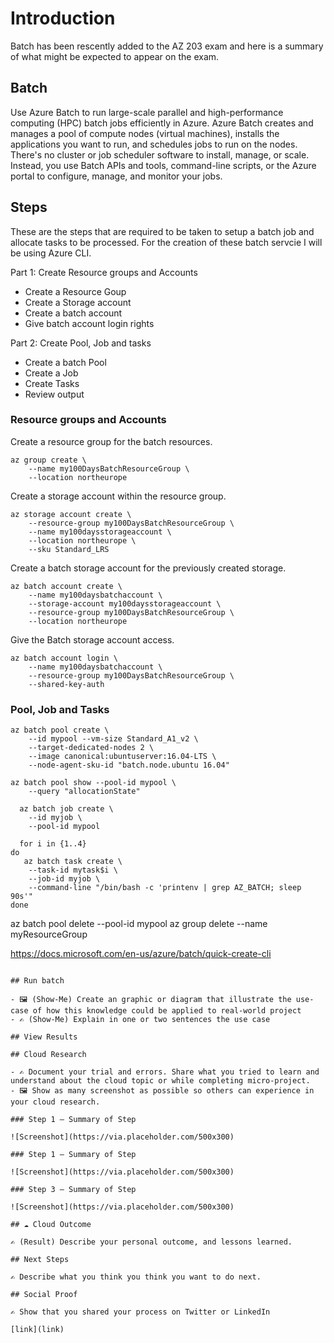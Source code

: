 # Introduction
Batch has been rescently added to the AZ 203 exam and here is a summary of what might be expected to appear on the exam. 

## Batch
Use Azure Batch to run large-scale parallel and high-performance computing (HPC) batch jobs efficiently in Azure. Azure Batch creates and manages a pool of compute nodes (virtual machines), installs the applications you want to run, and schedules jobs to run on the nodes. There's no cluster or job scheduler software to install, manage, or scale. Instead, you use Batch APIs and tools, command-line scripts, or the Azure portal to configure, manage, and monitor your jobs.

## Steps 
These are the steps that are required to be taken to setup a batch job and allocate tasks to be processed. For the creation of these batch servcie I will be using Azure CLI.  

Part 1: Create Resource groups and Accounts  
- Create a Resource Goup  
- Create a Storage account  
- Create a batch account 
- Give batch account login rights 

Part 2: Create Pool, Job and tasks  
- Create a batch Pool 
- Create a Job 
- Create Tasks 
- Review output 

### Resource groups and Accounts 

Create a resource group for the batch resources.
```shell
az group create \
    --name my100DaysBatchResourceGroup \
    --location northeurope
```
Create a storage account within the resource group. 
```shell
az storage account create \
    --resource-group my100DaysBatchResourceGroup \
    --name my100daysstorageaccount \
    --location northeurope \
    --sku Standard_LRS
```
Create a batch storage account for the previously created storage. 
```shell
az batch account create \
    --name my100daysbatchaccount \
    --storage-account my100daysstorageaccount \
    --resource-group my100DaysBatchResourceGroup \
    --location northeurope
```
Give the Batch storage account access. 
```shell
az batch account login \
    --name my100daysbatchaccount \
    --resource-group my100DaysBatchResourceGroup \
    --shared-key-auth
```

### Pool, Job and Tasks 

```shell
az batch pool create \
    --id mypool --vm-size Standard_A1_v2 \
    --target-dedicated-nodes 2 \
    --image canonical:ubuntuserver:16.04-LTS \
    --node-agent-sku-id "batch.node.ubuntu 16.04" 
```

```shell
az batch pool show --pool-id mypool \
    --query "allocationState"
```

```shell
  az batch job create \
    --id myjob \
    --pool-id mypool
```

```shell
  for i in {1..4}
do
   az batch task create \
    --task-id mytask$i \
    --job-id myjob \
    --command-line "/bin/bash -c 'printenv | grep AZ_BATCH; sleep 90s'"
done
```


az batch pool delete --pool-id mypool
az group delete --name myResourceGroup


https://docs.microsoft.com/en-us/azure/batch/quick-create-cli

```

## Run batch 

- 🖼️ (Show-Me) Create an graphic or diagram that illustrate the use-case of how this knowledge could be applied to real-world project
- ✍️ (Show-Me) Explain in one or two sentences the use case

## View Results 

## Cloud Research

- ✍️ Document your trial and errors. Share what you tried to learn and understand about the cloud topic or while completing micro-project.
- 🖼️ Show as many screenshot as possible so others can experience in your cloud research.

### Step 1 — Summary of Step

![Screenshot](https://via.placeholder.com/500x300)

### Step 1 — Summary of Step

![Screenshot](https://via.placeholder.com/500x300)

### Step 3 — Summary of Step

![Screenshot](https://via.placeholder.com/500x300)

## ☁️ Cloud Outcome

✍️ (Result) Describe your personal outcome, and lessons learned.

## Next Steps

✍️ Describe what you think you think you want to do next.

## Social Proof

✍️ Show that you shared your process on Twitter or LinkedIn

[link](link)
